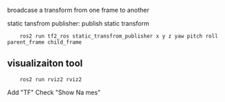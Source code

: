 

broadcase a transform from one frame to another


static tansfrom publisher: publish static transform
```
    ros2 run tf2_ros static_transfrom_publisher x y z yaw pitch roll parent_frame child_frame
```


## visualizaiton tool
```
    ros2 run rviz2 rviz2
```
Add "TF"
Check "Show Na  mes"

